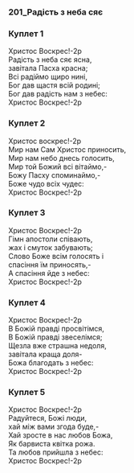 ### 201_Радість з неба сяє
### Куплет 1
Христос Воскрес!-2р<br/>Радість з неба сяє ясна,<br/>завітала Пасха красна;<br/>Всі радіймо щиро нині,<br/>Бог дав щастя всій родині;<br/>Бог дав радість нам з небес:<br/>Христос Воскрес!-2р
### Куплет 2
Христос воскрес!-2р<br/>Мир нам Сам Христос приносить,<br/>Мир нам небо днесь голосить,<br/>Мир той Божий всі вітаймо,-<br/>Божу Пасху споминаймо,-<br/>Боже чудо всіх чудес:<br/>Христос Воскрес!-2р
### Куплет 3
Христос Воскрес!-2р<br/>Гімн апостоли співають,<br/>жах і смуток забувають;<br/>Слово Боже всім голосять і<br/>спасіння їм приносять,-<br/>А спасіння йде з небес:<br/>Христос Воскрес!-2р
### Куплет 4
Христос Воскрес!-2р<br/>В Божій правді просвітімся,<br/>В Божій правді звеселімся;<br/>Щезла вже страшна недоля,<br/>завітала краща доля-<br/>Божа благодать з небес:<br/>Христос Воскрес!-2р
### Куплет 5
Христос Воскрес!-2р<br/>Радуйтеся, Божі люди,<br/>хай між вами згода буде,-<br/>Хай зросте в нас любов Божа,<br/>Як барвиста квітка рожа.<br/>Та любов прийшла з небес:<br/>Христос Воскрес!-2р
